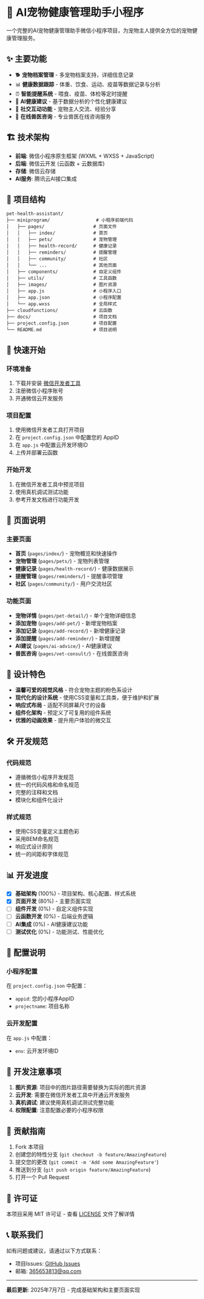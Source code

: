 # 🐾 AI宠物健康管理助手小程序

一个完整的AI宠物健康管理助手微信小程序项目，为宠物主人提供全方位的宠物健康管理服务。

## ✨ 主要功能

- 🐕 **宠物档案管理** - 多宠物档案支持，详细信息记录
- 📊 **健康数据跟踪** - 体重、饮食、运动、疫苗等数据记录与分析
- ⏰ **智能提醒系统** - 喂食、疫苗、体检等定时提醒
- 🤖 **AI健康建议** - 基于数据分析的个性化健康建议
- 👥 **社交互动功能** - 宠物主人交流、经验分享
- 🏥 **在线兽医咨询** - 专业兽医在线咨询服务

## 🏗️ 技术架构

- **前端**: 微信小程序原生框架 (WXML + WXSS + JavaScript)
- **后端**: 微信云开发 (云函数 + 云数据库)
- **存储**: 微信云存储
- **AI服务**: 腾讯云AI接口集成

## 📁 项目结构

```
pet-health-assistant/
├── miniprogram/                 # 小程序前端代码
│   ├── pages/                  # 页面文件
│   │   ├── index/              # 首页
│   │   ├── pets/               # 宠物管理
│   │   ├── health-record/      # 健康记录
│   │   ├── reminders/          # 提醒管理
│   │   ├── community/          # 社区
│   │   └── ...                 # 其他页面
│   ├── components/             # 自定义组件
│   ├── utils/                  # 工具函数
│   ├── images/                 # 图片资源
│   ├── app.js                  # 小程序入口
│   ├── app.json                # 小程序配置
│   └── app.wxss                # 全局样式
├── cloudfunctions/             # 云函数
├── docs/                       # 项目文档
├── project.config.json         # 项目配置
└── README.md                   # 项目说明
```

## 🚀 快速开始

### 环境准备

1. 下载并安装 [微信开发者工具](https://developers.weixin.qq.com/miniprogram/dev/devtools/download.html)
2. 注册微信小程序账号
3. 开通微信云开发服务

### 项目配置

1. 使用微信开发者工具打开项目
2. 在 `project.config.json` 中配置您的 AppID
3. 在 `app.js` 中配置云开发环境ID
4. 上传并部署云函数

### 开始开发

1. 在微信开发者工具中预览项目
2. 使用真机调试测试功能
3. 参考开发文档进行功能开发

## 📱 页面说明

### 主要页面

- **首页** (`pages/index/`) - 宠物概览和快速操作
- **宠物管理** (`pages/pets/`) - 宠物列表管理
- **健康记录** (`pages/health-record/`) - 健康数据展示
- **提醒管理** (`pages/reminders/`) - 提醒事项管理
- **社区** (`pages/community/`) - 用户交流社区

### 功能页面

- **宠物详情** (`pages/pet-detail/`) - 单个宠物详细信息
- **添加宠物** (`pages/add-pet/`) - 新增宠物档案
- **添加记录** (`pages/add-record/`) - 新增健康记录
- **添加提醒** (`pages/add-reminder/`) - 新增提醒
- **AI建议** (`pages/ai-advice/`) - AI健康建议
- **兽医咨询** (`pages/vet-consult/`) - 在线兽医咨询

## 🎨 设计特色

- **温馨可爱的视觉风格** - 符合宠物主题的粉色系设计
- **现代化的设计系统** - 使用CSS变量和工具类，便于维护和扩展
- **响应式布局** - 适配不同屏幕尺寸的设备
- **组件化架构** - 预定义了可复用的组件系统
- **优雅的动画效果** - 提升用户体验的微交互

## 🛠️ 开发规范

### 代码规范

- 遵循微信小程序开发规范
- 统一的代码风格和命名规范
- 完整的注释和文档
- 模块化和组件化设计

### 样式规范

- 使用CSS变量定义主题色彩
- 采用BEM命名规范
- 响应式设计原则
- 统一的间距和字体规范

## 📊 开发进度

- [x] **基础架构** (100%) - 项目架构、核心配置、样式系统
- [x] **页面开发** (80%) - 主要页面实现
- [ ] **组件开发** (0%) - 自定义组件实现
- [ ] **云函数开发** (0%) - 后端业务逻辑
- [ ] **AI集成** (0%) - AI健康建议功能
- [ ] **测试优化** (0%) - 功能测试、性能优化

## 🔧 配置说明

### 小程序配置

在 `project.config.json` 中配置：
- `appid`: 您的小程序AppID
- `projectname`: 项目名称

### 云开发配置

在 `app.js` 中配置：
- `env`: 云开发环境ID

## 📝 开发注意事项

1. **图片资源**: 项目中的图片路径需要替换为实际的图片资源
2. **云开发**: 需要在微信开发者工具中开通云开发服务
3. **真机调试**: 建议使用真机调试测试完整功能
4. **权限配置**: 注意配置必要的小程序权限

## 🤝 贡献指南

1. Fork 本项目
2. 创建您的特性分支 (`git checkout -b feature/AmazingFeature`)
3. 提交您的更改 (`git commit -m 'Add some AmazingFeature'`)
4. 推送到分支 (`git push origin feature/AmazingFeature`)
5. 打开一个 Pull Request

## 📄 许可证

本项目采用 MIT 许可证 - 查看 [LICENSE](LICENSE) 文件了解详情

## 📞 联系我们

如有问题或建议，请通过以下方式联系：

- 项目Issues: [GitHub Issues](https://github.com/youle123/Mylover/issues)
- 邮箱: 365653813@qq.com

---

**最后更新**: 2025年7月7日 - 完成基础架构和主要页面实现
